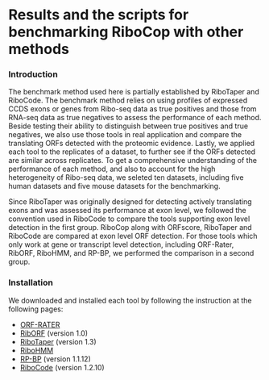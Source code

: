 # Results and the scripts for benchmarking RiboCop with other methods

### Introduction
The benchmark method used here is partially established by RiboTaper and RiboCode. 
The benchmark method relies on using profiles of expressed CCDS exons or genes from 
Ribo-seq data as true positives and those from RNA-seq data as true negatives
to assess the performance of each method. Beside testing their ability to distinguish
between true positives and true negatives, we also use those tools in real application
and compare the translating ORFs detected with the proteomic evidence. Lastly,
we applied each tool to the replicates of a dataset, to further see if the ORFs detected
are similar across replicates. To get a comprehensive understanding of the performance
of each method, and also to account for the high heterogeneity of Ribo-seq data,
we seleted ten datasets, including five human datasets and five mouse datasets for the
benchmarking.

Since RiboTaper was originally designed for detecting actively translating exons and was
assessed its performance at exon level, we followed the convention used in RiboCode to
compare the tools supporting exon level detection in the first group. 
RiboCop along with ORFscore, RiboTaper and RiboCode are compared at exon level ORF detection.
For those tools which only work at gene or transcript level detection, including ORF-Rater, RibORF,
RiboHMM, and RP-BP, we performed the comparison in a second group. 

### Installation
We downloaded and installed each tool by following the instruction at the following pages:
* [ORF-RATER](https://github.com/alexfields/ORF-RATER)
* [RibORF](https://github.com/zhejilab/RibORF) (version 1.0)
* [RiboTaper](https://ohlerlab.mdc-berlin.de/software/RiboTaper_126/) (version 1.3)
* [RiboHMM](https://github.com/rajanil/riboHMM)
* [RP-BP](https://github.com/dieterich-lab/rp-bp) (version 1.1.12)
* [RiboCode](https://github.com/xryanglab/RiboCode) (version 1.2.10)
